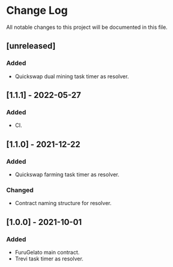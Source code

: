 # Change Log

All notable changes to this project will be documented in this file.

## [unreleased]

### Added

- Quickswap dual mining task timer as resolver.

## [1.1.1] - 2022-05-27

### Added

- CI.

## [1.1.0] - 2021-12-22

### Added

- Quickswap farming task timer as resolver.

### Changed

- Contract naming structure for resolver.

## [1.0.0] - 2021-10-01

### Added

- FuruGelato main contract.
- Trevi task timer as resolver.
